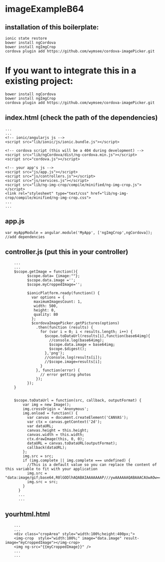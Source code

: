 # imageExampleB64

## installation of this boilerplate:
    ionic state restore
    bower install ngCordova
    bower install ngImgCrop
    cordova plugin add https://github.com/wymsee/cordova-imagePicker.git

# If you want to integrate this in a existing project:
    bower install ngCordova
    bower install ngImgCrop
    cordova plugin add https://github.com/wymsee/cordova-imagePicker.git
    
## index.html (check the path of the dependencies)
    ...
    ...
    <!-- ionic/angularjs js -->
    <script src="lib/ionic/js/ionic.bundle.js"></script>

    <!-- cordova script (this will be a 404 during development) -->
    <script src="lib/ngCordova/dist/ng-cordova.min.js"></script>
    <script src="cordova.js"></script>

    <!-- your app's js -->
    <script src="js/app.js"></script>
    <script src="js/controllers.js"></script>
    <script src="js/services.js"></script>
    <script src="lib/ng-img-crop/compile/minified/ng-img-crop.js"></script>
    <link rel="stylesheet" type="text/css" href="lib/ng-img-crop/compile/minified/ng-img-crop.css">
    ...
    ...
## app.js
	var myAppModule = angular.module('MyApp', ['ngImgCrop',ngCordova]); //add dependencies
## controller.js (put this in your controller)
        ...
        ...
        $scope.getImage = function(){
              $scope.data= {image:""};
              $scope.data.image ='';
              $scope.myCroppedImage='';
        
              $ionicPlatform.ready(function() {
                var options = {
                 maximumImagesCount: 1,
                 width: 500,
                 height: 0,
                 quality: 80
                };
                $cordovaImagePicker.getPictures(options)
                  .then(function (results) {
                    for (var i = 0; i < results.length; i++) {
                      $scope.toDataUrl(results[i],function(base64img){
                        //console.log(base64img);
                        $scope.data.image = base64img;
                        $scope.$digest();
                      },'png');
                      //console.log(results[i]);
                      //$scope.image=results[i];
                    }
                  }, function(error) {
                    // error getting photos
                  });
              });
        }
        
        
        $scope.toDataUrl = function(src, callback, outputFormat) {
            var img = new Image();
            img.crossOrigin = 'Anonymous';
            img.onload = function() {
              var canvas = document.createElement('CANVAS');
              var ctx = canvas.getContext('2d');
              var dataURL;
              canvas.height = this.height;
              canvas.width = this.width;
              ctx.drawImage(this, 0, 0);
              dataURL = canvas.toDataURL(outputFormat);
              callback(dataURL);
            };
            img.src = src;
            if (img.complete || img.complete === undefined) {
              //This is a default value so you can replace the content of this variable to fit with your application
              img.src = "data:image/gif;base64,R0lGODlhAQABAIAAAAAAAP///ywAAAAAAQABAAACAUwAOw==";
              img.src = src;
            }
          }
          ...
          ...
## yourhtml.html
        ...
        ...
        <div class="cropArea" style="width:100%;height:400px;">
        <img-crop  style="width:100%;" image="data.image" result-image="myCroppedImage"></img-crop>
        <img ng-src="{{myCroppedImage}}" />
        ...
        ...
